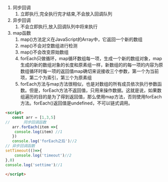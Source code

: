 1. 同步回调
    1. 立即执行,完全执行完才结束,不会放入回调队列
2. 异步回调
   1. 不会立即执行,放入回调队列中将来执行
3. map函数
   1. map()方法定义在JavaScript的Array中，它返回一个新的数组
   2. map()不会对空数组进行检测
   3. map()不会改变原始数组
   4. forEach只做循环，map循环数组每一项，生成一个新的数组对象，map生成的新的数组对象的长度和原素组一样，新数组的的每一项的内容为原数组循环时每一项的返回值map确切来说接收三个参数，第一个为当前项，第二个为索引，第三个为原素组
   5. forEach方法与map方法很相似，也是对数组的所有成员依次执行参数函数。但是，forEach方法不返回值，只用来操作数据。这就是说，如果数组遍历的目的是为了得到返回值，那么使用map方法，否则使用forEach方法。forEach()返回值是undefined，不可以链式调用。
```html
<script>
   const arr = [1,3,5]
//      同步回调函数
   arr.forEach(item =>{
    console.log(item) //1
   })
   console.log('forEach之后')//2
// 异步回调函数
setTimeout(()=>{
    console.log('timeout')//2
},0)
console.log('settime')//1

</script>
```